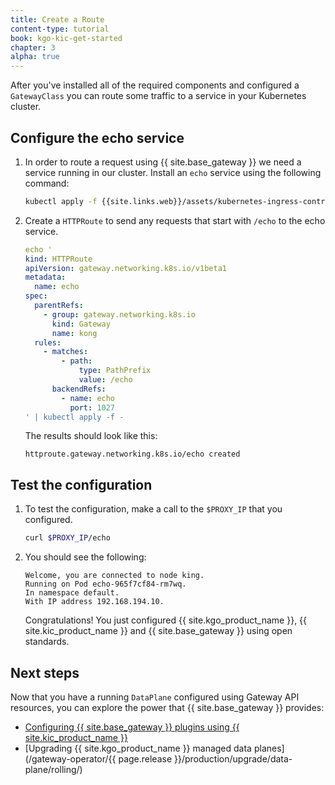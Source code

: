 ```yaml
---
title: Create a Route
content-type: tutorial
book: kgo-kic-get-started
chapter: 3
alpha: true
---
```


After you've installed all of the required components and configured a `GatewayClass` you can route some traffic to a service in your Kubernetes cluster.

## Configure the echo service

1. In order to route a request using {{ site.base_gateway }} we need a service running in our cluster. Install an `echo` service using the following command:

    ```bash
    kubectl apply -f {{site.links.web}}/assets/kubernetes-ingress-controller/examples/echo-service.yaml
    ```

1.  Create a `HTTPRoute` to send any requests that start with `/echo` to the echo service.

    ```yaml
    echo '
    kind: HTTPRoute
    apiVersion: gateway.networking.k8s.io/v1beta1
    metadata:
      name: echo
    spec:
      parentRefs:
        - group: gateway.networking.k8s.io
          kind: Gateway
          name: kong
      rules:
        - matches:
            - path:
                type: PathPrefix
                value: /echo
          backendRefs:
            - name: echo
              port: 1027
    ' | kubectl apply -f -
    ```
    The results should look like this:

    ```text
    httproute.gateway.networking.k8s.io/echo created
    ```


## Test the configuration

1. To test the configuration, make a call to the `$PROXY_IP` that you configured.

    ```bash
    curl $PROXY_IP/echo
    ```

1. You should see the following:

    ```
    Welcome, you are connected to node king.
    Running on Pod echo-965f7cf84-rm7wq.
    In namespace default.
    With IP address 192.168.194.10.
    ```

   Congratulations! You just configured {{ site.kgo_product_name }}, {{ site.kic_product_name }} and {{ site.base_gateway }} using open standards.

## Next steps

Now that you have a running `DataPlane` configured using Gateway API resources, you can explore the power that {{ site.base_gateway }} provides:

* [Configuring {{ site.base_gateway }} plugins using {{ site.kic_product_name }}](/kubernetes-ingress-controller/latest/guides/using-kongplugin-resource/)
* [Upgrading {{ site.kgo_product_name }} managed data planes](/gateway-operator/{{ page.release }}/production/upgrade/data-plane/rolling/)
